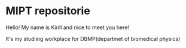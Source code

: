 # MIPT repositorie 
Hello! My name is Kirill and nice to meet you here!

It's my studiing workplace for DBMP(departmet of biomedical physics)
